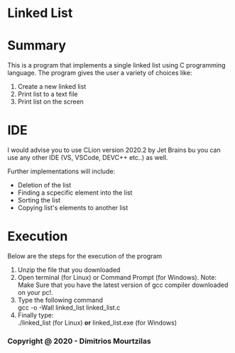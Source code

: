 # Linked List
<html>
<head>
<title>
Linked List in C
</title>
</head>

<body>
<h1>Summary</h1>
<p>This is a program that implements a single linked list using C programming language.
The program gives the user a variety of choices like:
<ol>
<li>Create a new linked list</li>
<li>Print list to a text file</li>
<li>Print list on the screen</li>
</ol>
<h1>IDE</h1>
<p>I would advise you to use CLion version 2020.2 by Jet Brains bu you can use any other IDE (VS, VSCode, DEVC++ etc..) as well.</p>
<p>Further implementations will include:
<ul>
<li>Deletion of the list</li>
<li>Finding a scpecific element into the list</li>
<li>Sorting the list</li>
<li>Copying list's elements to another list</li>
</ul>
  <h1>Execution</h1>
  <p>Below are the steps for the execution of the program</p>
  <ol>
    <li>Unzip the file that you downloaded</ul>
  <li>Open terminal (for Linux) or Command Prompt (for Windows). Note: Make Sure that you have the latest version of gcc compiler downloaded on your pc!.</li>
  <li>Type the following command</br>gcc -o -Wall linked_list linked_list.c</li>
  <li>Finally type:</br>./linked_list (for Linux) <b>or</b> linked_list.exe (for Windows)</li>
  </ol>
<h3>Copyright @ 2020 - Dimitrios Mourtzilas</h2>
</body>
</html>
